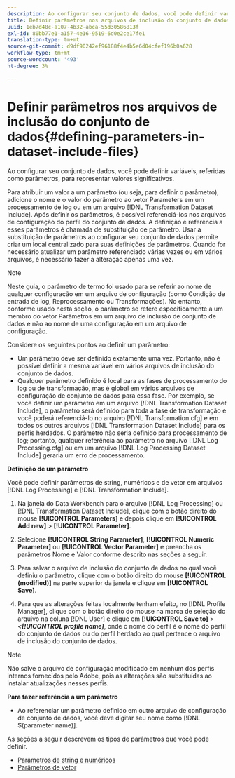 ```yaml
---
description: Ao configurar seu conjunto de dados, você pode definir variáveis, referidas como parâmetros, para representar valores significativos.
title: Definir parâmetros nos arquivos de inclusão do conjunto de dados
uuid: 1eb7d48c-a107-4b32-abca-55d30586813f
exl-id: 80bb77e1-a157-4e16-9519-6d0e2ce17fe1
translation-type: tm+mt
source-git-commit: d9df90242ef96188f4e4b5e6d04cfef196b0a628
workflow-type: tm+mt
source-wordcount: '493'
ht-degree: 3%

---
```


# Definir parâmetros nos arquivos de inclusão do conjunto de dados{#defining-parameters-in-dataset-include-files}

Ao configurar seu conjunto de dados, você pode definir variáveis, referidas como parâmetros, para representar valores significativos.

Para atribuir um valor a um parâmetro (ou seja, para definir o parâmetro), adicione o nome e o valor do parâmetro ao vetor Parameters em um processamento de log ou em um arquivo [!DNL Transformation Dataset Include]. Após definir os parâmetros, é possível referenciá-los nos arquivos de configuração do perfil do conjunto de dados. A definição e referência a esses parâmetros é chamada de substituição de parâmetro. Usar a substituição de parâmetros ao configurar seu conjunto de dados permite criar um local centralizado para suas definições de parâmetros. Quando for necessário atualizar um parâmetro referenciado várias vezes ou em vários arquivos, é necessário fazer a alteração apenas uma vez.

>[!NOTE]
>
>Neste guia, o parâmetro de termo foi usado para se referir ao nome de qualquer configuração em um arquivo de configuração (como Condição de entrada de log, Reprocessamento ou Transformações). No entanto, conforme usado nesta seção, o parâmetro se refere especificamente a um membro do vetor Parâmetros em um arquivo de inclusão de conjunto de dados e não ao nome de uma configuração em um arquivo de configuração.

Considere os seguintes pontos ao definir um parâmetro:

* Um parâmetro deve ser definido exatamente uma vez. Portanto, não é possível definir a mesma variável em vários arquivos de inclusão do conjunto de dados.
* Qualquer parâmetro definido é local para as fases de processamento do log ou de transformação, mas é global em vários arquivos de configuração de conjunto de dados para essa fase. Por exemplo, se você definir um parâmetro em um arquivo [!DNL Transformation Dataset Include], o parâmetro será definido para toda a fase de transformação e você poderá referenciá-lo no arquivo [!DNL Transformation.cfg] e em todos os outros arquivos [!DNL Transformation Dataset Include] para os perfis herdados. O parâmetro não seria definido para processamento de log; portanto, qualquer referência ao parâmetro no arquivo [!DNL Log Processing.cfg] ou em um arquivo [!DNL Log Processing Dataset Include] geraria um erro de processamento.

**Definição de um parâmetro**

Você pode definir parâmetros de string, numéricos e de vetor em arquivos [!DNL Log Processing] e [!DNL Transformation Include].

1. Na janela do Data Workbench para o arquivo [!DNL Log Processing] ou [!DNL Transformation Dataset Include], clique com o botão direito do mouse **[!UICONTROL Parameters]** e depois clique em **[!UICONTROL Add new]** > **[!UICONTROL Parameter]**.

1. Selecione **[!UICONTROL String Parameter]**, **[!UICONTROL Numeric Parameter]** ou **[!UICONTROL Vector Parameter]** e preencha os parâmetros Nome e Valor conforme descrito nas seções a seguir.

1. Para salvar o arquivo de inclusão do conjunto de dados no qual você definiu o parâmetro, clique com o botão direito do mouse **[!UICONTROL (modified)]** na parte superior da janela e clique em **[!UICONTROL Save]**.

1. Para que as alterações feitas localmente tenham efeito, no [!DNL Profile Manager], clique com o botão direito do mouse na marca de seleção do arquivo na coluna [!DNL User] e clique em **[!UICONTROL Save to]** > *&lt;**[!UICONTROL profile name]***, onde o nome do perfil é o nome do perfil do conjunto de dados ou do perfil herdado ao qual pertence o arquivo de inclusão do conjunto de dados.

>[!NOTE]
>
>Não salve o arquivo de configuração modificado em nenhum dos perfis internos fornecidos pelo Adobe, pois as alterações são substituídas ao instalar atualizações nesses perfis.

**Para fazer referência a um parâmetro**

* Ao referenciar um parâmetro definido em outro arquivo de configuração de conjunto de dados, você deve digitar seu nome como [!DNL $(parameter name)].

As seções a seguir descrevem os tipos de parâmetros que você pode definir.

* [Parâmetros de string e numéricos](../../../../home/c-dataset-const-proc/c-dataset-inc-files/c-def-param-dataset-inc-files/c-string-num-param.md#concept-14f391ce107c4a3dad827ec7967f1080)
* [Parâmetros de vetor](../../../../home/c-dataset-const-proc/c-dataset-inc-files/c-def-param-dataset-inc-files/c-vector-param.md#concept-adb42a5474e245a9996d0aa8d5d522d0)
